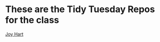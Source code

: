 # These are the Tidy Tuesday Repos for the class

[Joy Hart](https://github.com/thejline/TidyTuesday_Hart)
